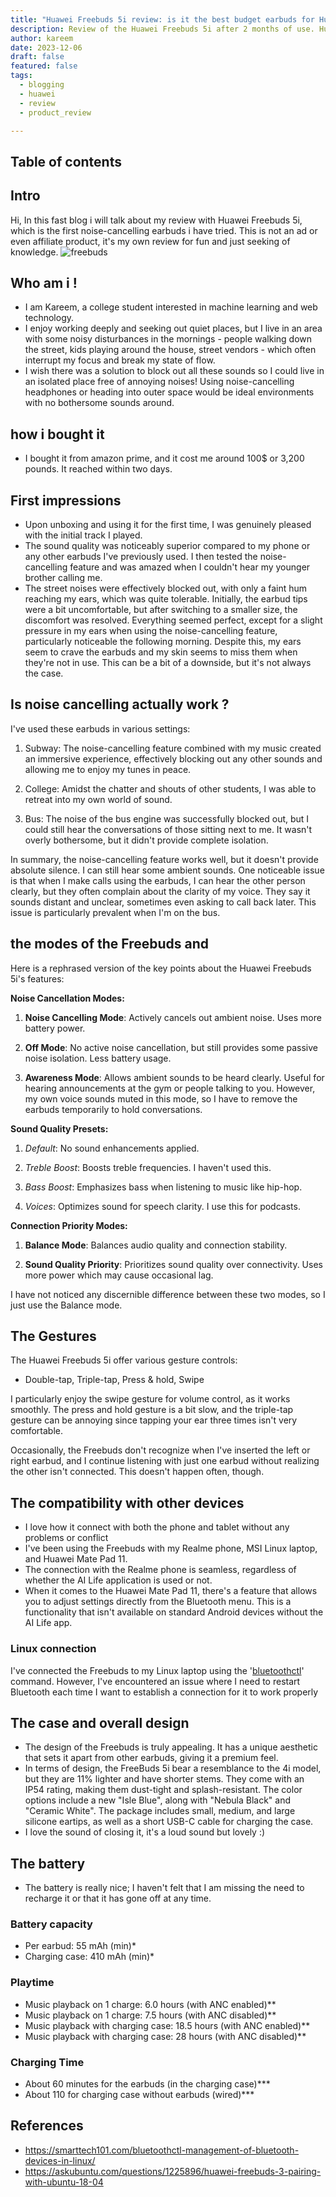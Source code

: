 ```yaml
---
title: "Huawei Freebuds 5i review: is it the best budget earbuds for Huawei phone owner!"
description: Review of the Huawei Freebuds 5i after 2 months of use. Huawei Freebuds is latest pair of noise-cancelling earbuds and share a lot in common with their stablemates the FreeBuds pro 2
author: kareem
date: 2023-12-06
draft: false
featured: false
tags:
  - blogging
  - huawei
  - review
  - product_review

---
```


## Table of contents

## Intro

Hi, In this fast blog i will talk about my review with Huawei Freebuds 5i, which is the first noise-cancelling earbuds i have tried.
This is not an ad or even affiliate product, it's my own review for fun and just seeking of knowledge.
![freebuds](https://consumer.huawei.com/content/dam/huawei-cbg-site/common/mkt/pdp/headphones/freebuds5i/imges/huawei-freebuds-5i-kv.jpg)

## Who am i !

- I am Kareem, a college student interested in machine learning and web technology.
- I enjoy working deeply and seeking out quiet places, but I live in an area with some noisy disturbances in the mornings - people walking down the street, kids playing around the house, street vendors - which often interrupt my focus and break my state of flow.
- I wish there was a solution to block out all these sounds so I could live in an isolated place free of annoying noises! Using noise-cancelling headphones or heading into outer space would be ideal environments with no bothersome sounds around.

## how i bought it

- I bought it from amazon prime, and it cost me around 100$ or 3,200 pounds. It reached within two days.

## First impressions

- Upon unboxing and using it for the first time, I was genuinely pleased with the initial track I played.
- The sound quality was noticeably superior compared to my phone or any other earbuds I've previously used. I then tested the noise-cancelling feature and was amazed when I couldn't hear my younger brother calling me.
- The street noises were effectively blocked out, with only a faint hum reaching my ears, which was quite tolerable. Initially, the earbud tips were a bit uncomfortable, but after switching to a smaller size, the discomfort was resolved. Everything seemed perfect, except for a slight pressure in my ears when using the noise-cancelling feature, particularly noticeable the following morning. Despite this, my ears seem to crave the earbuds and my skin seems to miss them when they're not in use. This can be a bit of a downside, but it's not always the case.

## Is noise cancelling actually work ?

I've used these earbuds in various settings:

1. Subway: The noise-cancelling feature combined with my music created an immersive experience, effectively blocking out any other sounds and allowing me to enjoy my tunes in peace.

2. College: Amidst the chatter and shouts of other students, I was able to retreat into my own world of sound.

3. Bus: The noise of the bus engine was successfully blocked out, but I could still hear the conversations of those sitting next to me. It wasn't overly bothersome, but it didn't provide complete isolation.

In summary, the noise-cancelling feature works well, but it doesn't provide absolute silence. I can still hear some ambient sounds. One noticeable issue is that when I make calls using the earbuds, I can hear the other person clearly, but they often complain about the clarity of my voice. They say it sounds distant and unclear, sometimes even asking to call back later. This issue is particularly prevalent when I'm on the bus.

## the modes of the Freebuds and

Here is a rephrased version of the key points about the Huawei Freebuds 5i's features:

**Noise Cancellation Modes:**

1. **Noise Cancelling Mode**: Actively cancels out ambient noise. Uses more battery power.

2. **Off Mode**: No active noise cancellation, but still provides some passive noise isolation. Less battery usage.

3. **Awareness Mode**: Allows ambient sounds to be heard clearly. Useful for hearing announcements at the gym or people talking to you. However, my own voice sounds muted in this mode, so I have to remove the earbuds temporarily to hold conversations.

**Sound Quality Presets:**

1. _Default_: No sound enhancements applied.

2. _Treble Boost_: Boosts treble frequencies. I haven't used this.

3. _Bass Boost_: Emphasizes bass when listening to music like hip-hop.

4. _Voices_: Optimizes sound for speech clarity. I use this for podcasts.

**Connection Priority Modes:**

1. **Balance Mode**: Balances audio quality and connection stability.

2. **Sound Quality Priority**: Prioritizes sound quality over connectivity. Uses more power which may cause occasional lag.

I have not noticed any discernible difference between these two modes, so I just use the Balance mode.

## The Gestures

The Huawei Freebuds 5i offer various gesture controls:

- Double-tap, Triple-tap, Press & hold, Swipe

I particularly enjoy the swipe gesture for volume control, as it works smoothly. The press and hold gesture is a bit slow, and the triple-tap gesture can be annoying since tapping your ear three times isn't very comfortable.

Occasionally, the Freebuds don't recognize when I've inserted the left or right earbud, and I continue listening with just one earbud without realizing the other isn't connected. This doesn't happen often, though.

## The compatibility with other devices

- I love how it connect with both the phone and tablet without any problems or conflict
- I've been using the Freebuds with my Realme phone, MSI Linux laptop, and Huawei Mate Pad 11.
- The connection with the Realme phone is seamless, regardless of whether the AI Life application is used or not.
- When it comes to the Huawei Mate Pad 11, there's a feature that allows you to adjust settings directly from the Bluetooth menu. This is a functionality that isn't available on standard Android devices without the AI Life app.

### Linux connection

I've connected the Freebuds to my Linux laptop using the '[bluetoothctl](https://smarttech101.com/bluetoothctl-management-of-bluetooth-devices-in-linux/)' command. However, I've encountered an issue where I need to restart Bluetooth each time I want to establish a connection for it to work properly

## The case and overall design

- The design of the Freebuds is truly appealing. It has a unique aesthetic that sets it apart from other earbuds, giving it a premium feel.
- In terms of design, the FreeBuds 5i bear a resemblance to the 4i model, but they are 11% lighter and have shorter stems. They come with an IP54 rating, making them dust-tight and splash-resistant. The color options include a new "Isle Blue", along with "Nebula Black" and "Ceramic White". The package includes small, medium, and large silicone eartips, as well as a short USB-C cable for charging the case.
- I love the sound of closing it, it's a loud sound but lovely :)

## The battery

- The battery is really nice; I haven't felt that I am missing the need to recharge it or that it has gone off at any time.

### Battery capacity

- Per earbud: 55 mAh (min)\*
- Charging case: 410 mAh (min)\*

### Playtime

- Music playback on 1 charge: 6.0 hours (with ANC enabled)\*\*
- Music playback on 1 charge: 7.5 hours (with ANC disabled)\*\*
- Music playback with charging case: 18.5 hours (with ANC enabled)\*\*
- Music playback with charging case: 28 hours (with ANC disabled)\*\*

### Charging Time

- About 60 minutes for the earbuds (in the charging case)\*\*\*
- About 110 for charging case without earbuds (wired)\*\*\*

## References

- https://smarttech101.com/bluetoothctl-management-of-bluetooth-devices-in-linux/
- https://askubuntu.com/questions/1225896/huawei-freebuds-3-pairing-with-ubuntu-18-04
